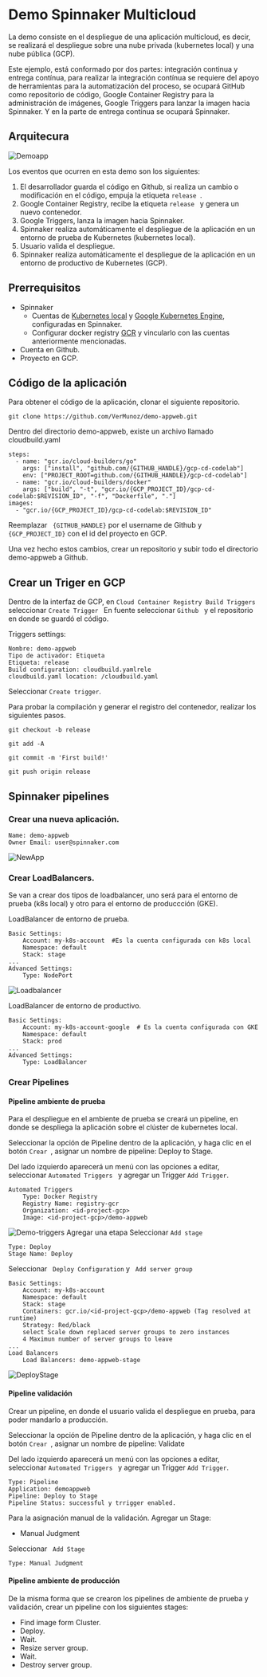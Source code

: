 # Demo Spinnaker Multicloud

La demo consiste en el despliegue de una aplicación multicloud, es decir, se realizará el despliegue sobre una nube privada (kubernetes local) y una nube pública (GCP). 

Este ejemplo, está conformado por dos partes: integración continua y entrega contínua, para realizar la integración contínua se requiere del apoyo de herramientas para la automatización del proceso, se ocupará GitHub como repositorio de código, Google Container Registry para la administración de imágenes, Google Triggers para lanzar la imagen hacia Spinnaker. Y en la parte de entrega contínua se ocupará Spinnaker.  


## Arquitecura

![Demoapp](https://raw.githubusercontent.com/VerMunoz/OpenCloud/master/images/demo-appweb.png)

Los eventos que ocurren en esta demo son los siguientes: 
1. El desarrollador guarda el código en Github, si realiza un cambio o modificación en el código, empuja la etiqueta ``release ``. 
2. Google Container Registry, recibe la etiqueta ``release `` y genera un nuevo contenedor. 
3. Google Triggers, lanza la imagen hacia Spinnaker. 
4. Spinnaker realiza automáticamente el despliegue de la aplicación en un entorno de prueba de Kubernetes (kubernetes local).
5. Usuario valida el despliegue. 
6. Spinnaker realiza automáticamente el despliegue de la aplicación en un entorno de productivo de Kubernetes (GCP).

## Prerrequisitos
 - Spinnaker
    - Cuentas de [Kubernetes local](https://github.com/VerMunoz/OpenCloud/blob/master/docs/spinnaker.md#id2-1y) y [Google Kubernetes Engine](https://github.com/VerMunoz/OpenCloud/blob/master/docs/spinnaker.md#gke), configuradas en Spinnaker.
    - Configurar docker registry [GCR](https://github.com/VerMunoz/OpenCloud/blob/master/docs/spinnaker.md#gcr) y vincularlo con las cuentas anteriormente mencionadas. 
- Cuenta en Github.
- Proyecto en GCP. 


## Código de la aplicación 
Para obtener el código de la aplicación, clonar el siguiente repositorio.
```
git clone https://github.com/VerMunoz/demo-appweb.git
```
Dentro del directorio demo-appweb, existe un archivo llamado cloudbuild.yaml
```
steps:
  - name: "gcr.io/cloud-builders/go"
    args: ["install", "github.com/{GITHUB_HANDLE}/gcp-cd-codelab"]
    env: ["PROJECT_ROOT=github.com/{GITHUB_HANDLE}/gcp-cd-codelab"]
  - name: "gcr.io/cloud-builders/docker"
    args: ["build", "-t", "gcr.io/{GCP_PROJECT_ID}/gcp-cd-codelab:$REVISION_ID", "-f", "Dockerfile", "."]
images:
  - "gcr.io/{GCP_PROJECT_ID}/gcp-cd-codelab:$REVISION_ID"
```
Reemplazar `` {GITHUB_HANDLE}`` por el username de Github y ``{GCP_PROJECT_ID}`` con el id del proyecto en GCP. 

Una vez hecho estos cambios, crear un repositorio y subir todo el directorio demo-appweb a Github.

## Crear un Triger en GCP 

Dentro de la interfaz de GCP, en ``Cloud Container Registry Build Triggers `` seleccionar  ``Create Trigger ``
En fuente seleccionar ``Github `` y el repositorio en donde se guardó el código. 

Triggers settings: 
```
Nombre: demo-appweb
Tipo de activador: Etiqueta
Etiqueta: release 
Build configuration: cloudbuild.yamlrele
cloudbuild.yaml location: /cloudbuild.yaml
```
Seleccionar `` Create trigger ``.

Para probar la compilación y generar el registro del contenedor, realizar los siguientes pasos. 

```
git checkout -b release

git add -A 

git commit -m 'First build!'

git push origin release
```
## Spinnaker pipelines

### Crear una nueva aplicación. 
```
Name: demo-appweb
Owner Email: user@spinnaker.com
```
![NewApp](https://raw.githubusercontent.com/VerMunoz/OpenCloud/master/images/demo-createapp.png)

### Crear LoadBalancers. 
Se van a crear dos tipos de loadbalancer, uno será para el entorno de prueba (k8s local)  y otro para el entorno de produccción (GKE). 

LoadBalancer de entorno de prueba.
```
Basic Settings:
    Account: my-k8s-account  #Es la cuenta configurada con k8s local
    Namespace: default
    Stack: stage 
...
Advanced Settings: 
    Type: NodePort
```
![Loadbalancer](https://raw.githubusercontent.com/VerMunoz/OpenCloud/master/images/demo-createlb.png)

LoadBalancer de entorno de productivo. 
```
Basic Settings:
    Account: my-k8s-account-google  # Es la cuenta configurada con GKE
    Namespace: default
    Stack: prod
...
Advanced Settings: 
    Type: LoadBalancer
```
### Crear Pipelines
#### Pipeline ambiente de prueba 
Para el despliegue en el ambiente de prueba se creará un pipeline, en donde se despliega la aplicación sobre el clúster de kubernetes local.

Seleccionar la opción de Pipeline dentro de la aplicación, y haga clic en el botón ``Crear ``, asignar un nombre de pipeline: Deploy to Stage. 

Del lado izquierdo aparecerá un menú con las opciones a editar, seleccionar ``Automated Triggers `` y agregar un Trigger ``Add Trigger``. 
```
Automated Triggers
    Type: Docker Registry 
    Registry Name: registry-gcr 
    Organization: <id-project-gcp>
    Image: <id-project-gcp>/demo-appweb
```
![Demo-triggers](https://raw.githubusercontent.com/VerMunoz/OpenCloud/master/images/demo-triggers.png)
Agregar una etapa
Seleccionar `` Add stage `` 
```
Type: Deploy 
Stage Name: Deploy 
```
Seleccionar `` Deploy Configuration`` y `` Add server group`` 
```
Basic Settings:
    Account: my-k8s-account 
    Namespace: default
    Stack: stage
    Containers: gcr.io/<id-project-gcp>/demo-appweb (Tag resolved at runtime)
    Strategy: Red/black
    select Scale down replaced server groups to zero instances
    4 Maximun number of server groups to leave
...
Load Balancers
    Load Balancers: demo-appweb-stage
```
![DeployStage](https://raw.githubusercontent.com/VerMunoz/OpenCloud/master/images/demo-deploystage.png)

#### Pipeline validación 
Crear un pipeline, en donde el usuario valida el despliegue en prueba, para poder mandarlo a producción. 

Seleccionar la opción de Pipeline dentro de la aplicación, y haga clic en el botón ``Crear ``, asignar un nombre de pipeline: Validate 

Del lado izquierdo aparecerá un menú con las opciones a editar, seleccionar ``Automated Triggers `` y agregar un Trigger ``Add Trigger``. 
```
Type: Pipeline
Application: demoappweb
Pipeline: Deploy to Stage
Pipeline Status: successful y trrigger enabled. 
```

Para la asignación manual de la validación. Agregar un Stage: 
- Manual Judgment

Seleccionar `` Add Stage``
```
Type: Manual Judgment 
```

#### Pipeline ambiente de producción 

De la misma forma que se crearon los pipelines de ambiente de prueba y validación, crear un pipeline con los siguientes stages: 
- Find image form Cluster.
- Deploy.
- Wait.
- Resize server group.
- Wait.
- Destroy server group.


